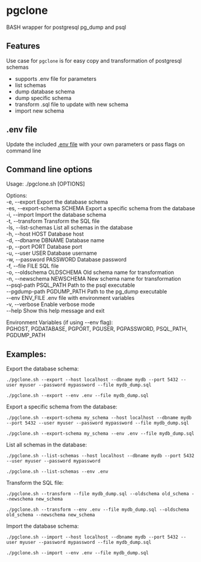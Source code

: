 # pgclone
BASH wrapper for postgresql pg_dump and psql

## Features

Use case for `pgclone` is for easy copy and transformation of postgresql schemas

- supports .env file for parameters
- list schemas
- dump database schema
- dump specific schema
- transform .sql file to update with new schema
- import new schema

## .env file

Update the included [.env file](https://github.com/tonylturner/pgclone/blob/main/.env) with your own parameters or pass flags on command line

## Command line options

Usage: ./pgclone.sh [OPTIONS]

Options:\
  -e, --export                Export the database schema\
  -es, --export-schema SCHEMA Export a specific schema from the database\
  -i, --import                Import the database schema\
  -t, --transform             Transform the SQL file\
  -ls, --list-schemas         List all schemas in the database\
  -h, --host HOST             Database host\
  -d, --dbname DBNAME         Database name\
  -p, --port PORT             Database port\
  -u, --user USER             Database username\
  -w, --password PASSWORD     Database password\
  -f, --file FILE             SQL file\
  -o, --oldschema OLDSCHEMA   Old schema name for transformation\
  -n, --newschema NEWSCHEMA   New schema name for transformation\
      --psql-path PSQL_PATH   Path to the psql executable\
      --pgdump-path PGDUMP_PATH Path to the pg_dump executable\
      --env ENV_FILE          .env file with environment variables\
  -v, --verbose               Enable verbose mode\
  --help                      Show this help message and exit

Environment Variables (if using --env flag):\
  PGHOST, PGDATABASE, PGPORT, PGUSER, PGPASSWORD, PSQL_PATH, PGDUMP_PATH

## Examples:
  Export the database schema:

  
    ./pgclone.sh --export --host localhost --dbname mydb --port 5432 --user myuser --password mypassword --file mydb_dump.sql
    
    ./pgclone.sh --export --env .env --file mydb_dump.sql
   

  Export a specific schema from the database:

    ./pgclone.sh --export-schema my_schema --host localhost --dbname mydb --port 5432 --user myuser --password mypassword --file mydb_dump.sql

    ./pgclone.sh --export-schema my_schema --env .env --file mydb_dump.sql

  List all schemas in the database:

    ./pgclone.sh --list-schemas --host localhost --dbname mydb --port 5432 --user myuser --password mypassword

    ./pgclone.sh --list-schemas --env .env

  Transform the SQL file:

    ./pgclone.sh --transform --file mydb_dump.sql --oldschema old_schema --newschema new_schema

    ./pgclone.sh --transform --env .env --file mydb_dump.sql --oldschema old_schema --newschema new_schema

  Import the database schema:

    ./pgclone.sh --import --host localhost --dbname mydb --port 5432 --user myuser --password mypassword --file mydb_dump.sql

    ./pgclone.sh --import --env .env --file mydb_dump.sql
